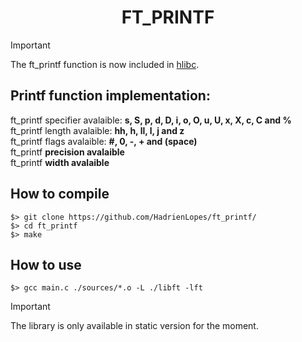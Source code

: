 <div align="center">

# FT_PRINTF
</div>

> [!IMPORTANT]
> The ft_printf function is now included in [hlibc](https://github.com/HadrienLopes/hlibc).

## Printf function implementation:

ft_printf specifier avalaible: **s, S, p, d, D, i, o, O, u, U, x, X, c, C and %**  
ft_printf length avalaible: **hh, h, ll, l, j and z**  
ft_printf flags avalaible: **#, 0, -, + and (space)**  
ft_printf **precision avalaible**  
ft_printf **width avalaible**  

## How to compile
```fish
$> git clone https://github.com/HadrienLopes/ft_printf/
$> cd ft_printf
$> make
```

## How to use
```fish
$> gcc main.c ./sources/*.o -L ./libft -lft
```
> [!IMPORTANT]
> The library is only available in static version for the moment.
